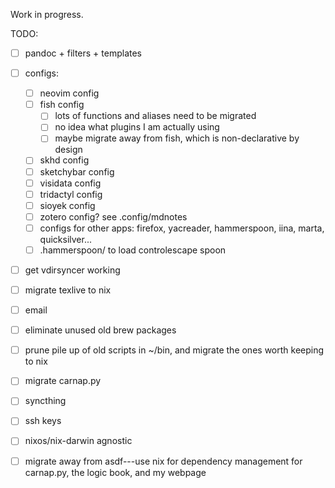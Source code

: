 Work in progress.

TODO:

- [ ] pandoc + filters + templates
- [ ] configs:
    - [ ] neovim config
    - [ ] fish config
         - [ ] lots of functions and aliases need to be migrated
         - [ ] no idea what plugins I am actually using
         - [ ] maybe migrate away from fish, which is non-declarative by design
    - [ ] skhd config
    - [ ] sketchybar config
    - [ ] visidata config
    - [ ] tridactyl config
    - [ ] sioyek config 
    - [ ] zotero config? see .config/mdnotes
    - [ ] configs for other apps: firefox, yacreader, hammerspoon, iina, marta, quicksilver...
    - [ ] .hammerspoon/ to load controlescape spoon
- [ ] get vdirsyncer working
- [ ] migrate texlive to nix
- [ ] email
- [ ] eliminate unused old brew packages
- [ ] prune pile up of old scripts in ~/bin, and migrate the ones worth keeping to nix
- [ ] migrate carnap.py
- [ ] syncthing
- [ ] ssh keys
- [ ] nixos/nix-darwin agnostic
- [ ] migrate away from asdf---use nix for dependency management for carnap.py, the logic book, and my webpage



